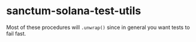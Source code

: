 # sanctum-solana-test-utils

Most of these procedures will `.unwrap()` since in general you want tests to fail fast.
